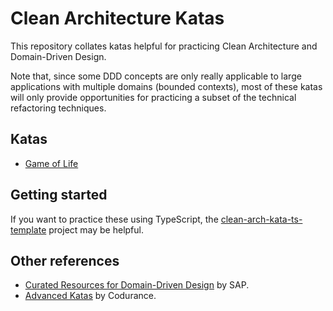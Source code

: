 # Clean Architecture Katas

This repository collates katas helpful for practicing Clean Architecture and Domain-Driven Design.

Note that, since some DDD concepts are only really applicable to large applications with multiple domains (bounded contexts), most of these katas will only provide opportunities for practicing a subset of the technical refactoring techniques.

## Katas

* [Game of Life](katas/game-of-life.md)

## Getting started

If you want to practice these using TypeScript, the [clean-arch-kata-ts-template](https://github.com/jbrunton/clean-arch-kata-ts-template) project may be helpful.

## Other references

* [Curated Resources for Domain-Driven Design](https://github.com/SAP/curated-resources-for-domain-driven-design/) by SAP.
* [Advanced Katas](https://www.codurance.com/publications/advanced-katas) by Codurance.

